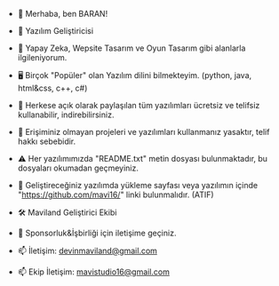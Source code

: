 - 👋 Merhaba, ben BARAN!
- 👑 Yazılım Geliştiricisi
- 👀 Yapay Zeka, Wepsite Tasarım ve Oyun Tasarım gibi alanlarla ilgileniyorum.
- 🖥️ Birçok "Popüler" olan Yazılım dilini bilmekteyim. (python, java, html&css, c++, c#)
  
- 📢 Herkese açık olarak paylaşılan tüm yazılımları ücretsiz ve telifsiz kullanabilir, indirebilirsiniz.
- 🔔 Erişiminiz olmayan projeleri ve yazılımları kullanmanız yasaktır, telif hakkı sebebidir.
- ⚠️ Her yazılımımızda "README.txt" metin dosyası bulunmaktadır, bu dosyaları okumadan geçmeyiniz.
- 🚫 Geliştireceğiniz yazılımda yükleme sayfası veya yazılımın içinde "https://github.com/mavi16/" linki bulunmalıdır. (ATIF)

- 🛠️ Maviland Geliştirici Ekibi
- 💼 Sponsorluk&İşbirliği için iletişime geçiniz.
- 📫 İletişim: devinmaviland@gmail.com
- 📫 Ekip İletişim: mavistudio16@gmail.com
